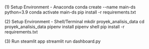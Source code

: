 (1) Setup Environment - Anaconda
conda create --name main-ds python=3.9
conda activate main-ds
pip install -r requirements.txt

(2) Setup Environment - Shell/Terminal
mkdir proyek_analisis_data
cd proyek_analisis_data
pipenv install
pipenv shell
pip install -r requirements.txt

(3) Run steamlit app
streamlit run dashboard.py
